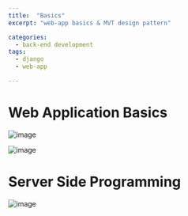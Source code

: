 ```yaml
---
title:  "Basics"
excerpt: "web-app basics & MVT design pattern"

categories:
  - back-end development
tags:
  - django
  - web-app

---
```


# Web Application Basics

![image](https://user-images.githubusercontent.com/35055319/69822010-8bc35100-1248-11ea-8f45-16735ce55dcf.png)

![image](https://user-images.githubusercontent.com/35055319/69822128-efe61500-1248-11ea-8f63-49cf674a07fd.png)

# Server Side Programming

![image](https://user-images.githubusercontent.com/35055319/69822264-418e9f80-1249-11ea-9bc4-2e53e87b401d.png)
